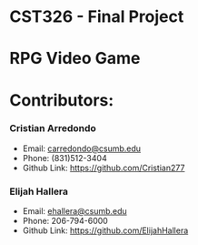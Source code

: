 # CST326 - Final Project 

# RPG Video Game

# Contributors:

### Cristian Arredondo
- Email: carredondo@csumb.edu
- Phone: (831)512-3404
- Github Link: https://github.com/Cristian277

### Elijah Hallera
- Email: ehallera@csumb.edu
- Phone: 206-794-6000
- Github Link: https://github.com/ElijahHallera

